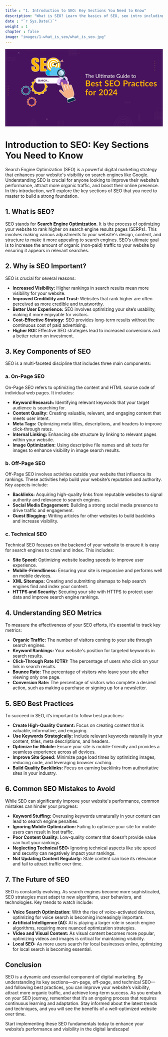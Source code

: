 ```yaml
---
title : "1. Introduction to SEO: Key Sections You Need to Know"
description: "What is SEO? Learn the basics of SEO, seo intro including what is SEO marketing, what is an SEO, and how SEO optimization boosts website visibility and performance."
date : "`r Sys.Date()`"
weight : 1
chapter : false
image: "images/1-what_is_seo/what_is_seo.jpg"
---
```

![seo_basic_to_advance](/images/seo_basic_to_advance.jpg)

# Introduction to SEO: Key Sections You Need to Know

Search Engine Optimization (SEO) is a powerful digital marketing strategy that enhances your website's visibility on search engines like Google. Understanding SEO is crucial for anyone looking to improve their website’s performance, attract more organic traffic, and boost their online presence. In this introduction, we’ll explore the key sections of SEO that you need to master to build a strong foundation.

## 1. What is SEO?

SEO stands for **Search Engine Optimization**. It is the process of optimizing your website to rank higher on search engine results pages (SERPs). This involves making various adjustments to your website's design, content, and structure to make it more appealing to search engines. SEO’s ultimate goal is to increase the amount of organic (non-paid) traffic to your website by ensuring it appears in relevant searches.

## 2. Why is SEO Important?

SEO is crucial for several reasons:

- **Increased Visibility:** Higher rankings in search results mean more visibility for your website.
- **Improved Credibility and Trust:** Websites that rank higher are often perceived as more credible and trustworthy.
- **Better User Experience:** SEO involves optimizing your site’s usability, making it more enjoyable for visitors.
- **Cost-Effective Strategy:** SEO provides long-term results without the continuous cost of paid advertising.
- **Higher ROI:** Effective SEO strategies lead to increased conversions and a better return on investment.

## 3. Key Components of SEO

SEO is a multi-faceted discipline that includes three main components:

### a. On-Page SEO

On-Page SEO refers to optimizing the content and HTML source code of individual web pages. It includes:

- **Keyword Research:** Identifying relevant keywords that your target audience is searching for.
- **Content Quality:** Creating valuable, relevant, and engaging content that meets user intent.
- **Meta Tags:** Optimizing meta titles, descriptions, and headers to improve click-through rates.
- **Internal Linking:** Enhancing site structure by linking to relevant pages within your website.
- **Image Optimization:** Using descriptive file names and alt texts for images to enhance visibility in image search results.

### b. Off-Page SEO

Off-Page SEO involves activities outside your website that influence its rankings. These activities help build your website’s reputation and authority. Key aspects include:

- **Backlinks:** Acquiring high-quality links from reputable websites to signal authority and relevance to search engines.
- **Social Media Engagement:** Building a strong social media presence to drive traffic and engagement.
- **Guest Blogging:** Writing articles for other websites to build backlinks and increase visibility.

### c. Technical SEO

Technical SEO focuses on the backend of your website to ensure it is easy for search engines to crawl and index. This includes:

- **Site Speed:** Optimizing website loading speeds to improve user experience.
- **Mobile-Friendliness:** Ensuring your site is responsive and performs well on mobile devices.
- **XML Sitemaps:** Creating and submitting sitemaps to help search engines find and index your content.
- **HTTPS and Security:** Securing your site with HTTPS to protect user data and improve search engine rankings.

## 4. Understanding SEO Metrics

To measure the effectiveness of your SEO efforts, it's essential to track key metrics:

- **Organic Traffic:** The number of visitors coming to your site through search engines.
- **Keyword Rankings:** Your website's position for targeted keywords in search results.
- **Click-Through Rate (CTR):** The percentage of users who click on your link in search results.
- **Bounce Rate:** The percentage of visitors who leave your site after viewing only one page.
- **Conversion Rate:** The percentage of visitors who complete a desired action, such as making a purchase or signing up for a newsletter.

## 5. SEO Best Practices

To succeed in SEO, it’s important to follow best practices:

- **Create High-Quality Content:** Focus on creating content that is valuable, informative, and engaging.
- **Use Keywords Strategically:** Include relevant keywords naturally in your content, titles, meta descriptions, and headers.
- **Optimize for Mobile:** Ensure your site is mobile-friendly and provides a seamless experience across all devices.
- **Improve Site Speed:** Minimize page load times by optimizing images, reducing code, and leveraging browser caching.
- **Build Quality Backlinks:** Focus on earning backlinks from authoritative sites in your industry.

## 6. Common SEO Mistakes to Avoid

While SEO can significantly improve your website's performance, common mistakes can hinder your progress:

- **Keyword Stuffing:** Overusing keywords unnaturally in your content can lead to search engine penalties.
- **Ignoring Mobile Optimization:** Failing to optimize your site for mobile users can result in lost traffic.
- **Poor Content Quality:** Low-quality content that doesn’t provide value can hurt your rankings.
- **Neglecting Technical SEO:** Ignoring technical aspects like site speed and security can negatively impact your rankings.
- **Not Updating Content Regularly:** Stale content can lose its relevance and fail to attract traffic over time.

## 7. The Future of SEO

SEO is constantly evolving. As search engines become more sophisticated, SEO strategies must adapt to new algorithms, user behaviors, and technologies. Key trends to watch include:

- **Voice Search Optimization:** With the rise of voice-activated devices, optimizing for voice search is becoming increasingly important.
- **Artificial Intelligence (AI):** AI is playing a larger role in search engine algorithms, requiring more nuanced optimization strategies.
- **Video and Visual Content:** As visual content becomes more popular, optimizing videos and images is critical for maintaining visibility.
- **Local SEO:** As more users search for local businesses online, optimizing for local search is becoming essential.

## Conclusion

SEO is a dynamic and essential component of digital marketing. By understanding its key sections—on-page, off-page, and technical SEO—and following best practices, you can improve your website’s visibility, attract more organic traffic, and achieve long-term success. As you embark on your SEO journey, remember that it’s an ongoing process that requires continuous learning and adaptation. Stay informed about the latest trends and techniques, and you will see the benefits of a well-optimized website over time.

Start implementing these SEO fundamentals today to enhance your website’s performance and visibility in the digital landscape!


